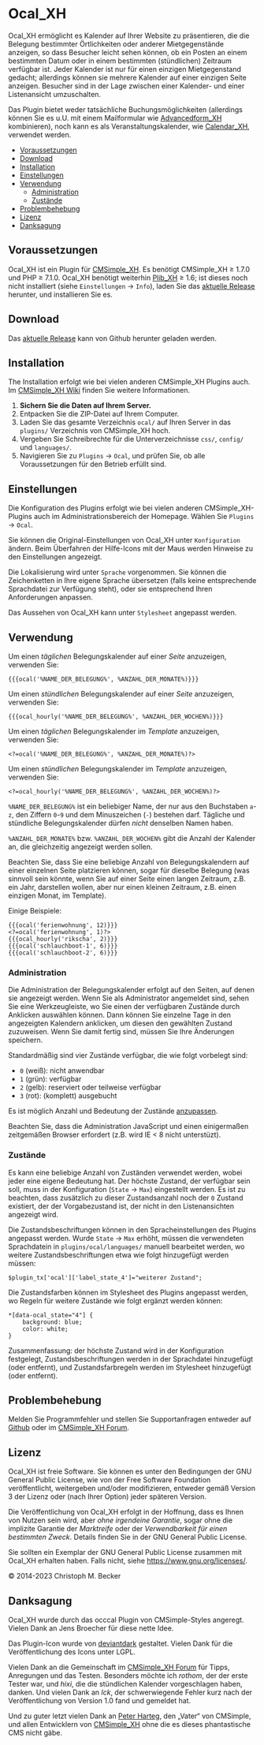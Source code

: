 # Ocal_XH

Ocal_XH ermöglicht es Kalender auf Ihrer Website zu präsentieren, die die
Belegung bestimmter Örtlichkeiten oder anderer Mietgegenstände anzeigen, so dass
Besucher leicht sehen können, ob ein Posten an einem bestimmten Datum oder in
einem bestimmten (stündlichen) Zeitraum verfügbar ist. Jeder Kalender ist nur
für einen einzigen Mietgegenstand gedacht; allerdings können sie mehrere
Kalender auf einer einzigen Seite anzeigen. Besucher sind in der Lage zwischen
einer Kalender- und einer Listenansicht umzuschalten.

Das Plugin bietet weder tatsächliche Buchungsmöglichkeiten
(allerdings können Sie es u.U. mit einem Mailformular wie
[Advancedform_XH](https://github.com/cmb69/advancedform_xh) kombinieren),
noch kann es als Veranstaltungskalender, wie
[Calendar_XH](https://github.com/cmb69/calendar_xh), verwendet werden.

- [Voraussetzungen](#voraussetzungen)
- [Download](#download)
- [Installation](#installation)
- [Einstellungen](#einstellungen)
- [Verwendung](#verwendung)
  - [Administration](#administration)
  - [Zustände](#zustände)
- [Problembehebung](#problembehebung)
- [Lizenz](#lizenz)
- [Danksagung](#danksagung)

## Voraussetzungen

Ocal_XH ist ein Plugin für [CMSimple_XH](https://cmsimple-xh.org/de/).
Es benötigt CMSimple_XH ≥ 1.7.0 und PHP ≥ 7.1.0.
Ocal_XH benötigt weiterhin [Plib_XH](https://github.com/cmb69/plib_xh) ≥ 1.6;
ist dieses noch nicht installiert (siehe `Einstellungen` → `Info`),
laden Sie das [aktuelle Release](https://github.com/cmb69/plib_xh/releases/latest)
herunter, und installieren Sie es.

## Download

Das [aktuelle Release](https://github.com/cmb69/ocal_xh/releases/latest)
kann von Github herunter geladen werden.

## Installation

The Installation erfolgt wie bei vielen anderen CMSimple_XH Plugins auch. Im
[CMSimple_XH Wiki](https://wiki.cmsimple-xh.org/de/?fuer-anwender/arbeiten-mit-dem-cms/plugins)
finden Sie weitere Informationen.

1. **Sichern Sie die Daten auf Ihrem Server.**
1. Entpacken Sie die ZIP-Datei auf Ihrem Computer.
1. Laden Sie das gesamte Verzeichnis `ocal/` auf Ihren Server in das `plugins/`
   Verzeichnis von CMSimple_XH hoch.
1. Vergeben Sie Schreibrechte für die Unterverzeichnisse `css/`, `config/`
   und `languages/`.
1. Navigieren Sie zu `Plugins` → `Ocal`, und
   prüfen Sie, ob alle Voraussetzungen für den Betrieb erfüllt sind.

## Einstellungen

Die Konfiguration des Plugins erfolgt wie bei vielen anderen
CMSimple_XH-Plugins auch im Administrationsbereich der Homepage.
Wählen Sie `Plugins` → `Ocal`.

Sie können die Original-Einstellungen von Ocal_XH unter `Konfiguration`
ändern. Beim Überfahren der Hilfe-Icons mit der Maus werden Hinweise zu den
Einstellungen angezeigt.

Die Lokalisierung wird unter `Sprache` vorgenommen. Sie können die
Zeichenketten in Ihre eigene Sprache übersetzen (falls keine entsprechende
Sprachdatei zur Verfügung steht), oder sie entsprechend Ihren Anforderungen
anpassen.

Das Aussehen von Ocal_XH kann unter `Stylesheet` angepasst werden.

## Verwendung

Um einen *täglichen* Belegungskalender auf einer *Seite* anzuzeigen, verwenden Sie:

    {{{ocal('%NAME_DER_BELEGUNG%', %ANZAHL_DER_MONATE%)}}}

Um einen *stündlichen* Belegungskalender auf einer *Seite* anzuzeigen, verwenden Sie:

    {{{ocal_hourly('%NAME_DER_BELEGUNG%', %ANZAHL_DER_WOCHEN%)}}}

Um einen *täglichen* Belegungskalender im *Template* anzuzeigen, verwenden Sie:

    <?=ocal('%NAME_DER_BELEGUNG%', %ANZAHL_DER_MONATE%)?>

Um einen *stündlichen* Belegungskalender im *Template* anzuzeigen, verwenden Sie:

    <?=ocal_hourly('%NAME_DER_BELEGUNG%', %ANZAHL_DER_WOCHEN%)?>

`%NAME_DER_BELEGUNG%` ist ein beliebiger Name, der nur aus den Buchstaben `a`-`z`,
den Ziffern `0`-`9` und dem Minuszeichen (`-`) bestehen darf.
Tägliche und stündliche Belegungskalender dürfen *nicht* denselben Namen haben.

`%ANZAHL_DER_MONATE%` bzw. `%ANZAHL_DER_WOCHEN%` gibt die Anzahl der Kalender an,
die gleichzeitig angezeigt werden sollen.

Beachten Sie, dass Sie eine beliebige Anzahl von Belegungskalendern auf einer
einzelnen Seite platzieren können, sogar für dieselbe Belegung (was sinnvoll
sein könnte, wenn Sie auf einer Seite einen langen Zeitraum, z.B. ein Jahr,
darstellen wollen, aber nur einen kleinen Zeitraum, z.B. einen einzigen Monat,
im Template).

Einige Beispiele:

    {{{ocal('ferienwohnung', 12)}}}
    <?=ocal('ferienwohnung', 1)?>
    {{{ocal_hourly('rikscha', 2)}}}
    {{{ocal('schlauchboot-1', 6)}}}
    {{{ocal('schlauchboot-2', 6)}}}

### Administration

Die Administration der Belegungskalender erfolgt auf den Seiten, auf denen
sie angezeigt werden. Wenn Sie als Administrator angemeldet sind, sehen Sie eine
Werkzeugleiste, wo Sie einen der verfügbaren Zustände durch Anklicken auswählen
können. Dann können Sie einzelne Tage in den angezeigten Kalendern anklicken, um
diesen den gewählten Zustand zuzuweisen. Wenn Sie damit fertig sind, müssen Sie
Ihre Änderungen speichern.

Standardmäßig sind vier Zustände verfügbar, die wie folgt vorbelegt sind:

- `0` (weiß): nicht anwendbar
- `1` (grün): verfügbar
- `2` (gelb): reserviert oder teilweise verfügbar
- `3` (rot): (komplett) ausgebucht

Es ist möglich Anzahl und Bedeutung der Zustände [anzupassen](#zustände).

Beachten Sie, dass die Administration JavaScript und einen einigermaßen
zeitgemäßen Browser erfordert (z.B. wird IE < 8 nicht unterstüzt).

### Zustände

Es kann eine beliebige Anzahl von Zuständen verwendet werden, wobei jeder
eine eigene Bedeutung hat. Der höchste Zustand, der verfügbar sein soll,
muss in der Konfiguration (`State` → `Max`) eingestellt werden. Es ist zu
beachten, dass zusätzlich zu dieser Zustandsanzahl noch der `0` Zustand
existiert, der der Vorgabezustand ist, der nicht in den Listenansichten
angezeigt wird.

Die Zustandsbeschriftungen können in den Spracheinstellungen des Plugins
angepasst werden. Wurde `State` → `Max` erhöht, müssen die verwendeten
Sprachdatein in `plugins/ocal/languages/` manuell bearbeitet werden,
wo weitere Zustandsbeschriftungen etwa wie folgt hinzugefügt werden müssen:

    $plugin_tx['ocal']['label_state_4']="weiterer Zustand";

Die Zustandsfarben können im Stylesheet des Plugins angepasst werden, wo
Regeln für weitere Zustände wie folgt ergänzt werden können:

    *[data-ocal_state="4"] {
        background: blue;
        color: white;
    }

Zusammenfassung: der höchste Zustand wird in der Konfiguration festgelegt,
Zustandsbeschriftungen werden in der Sprachdatei hinzugefügt (oder
entfernt), und Zustandsfarbregeln werden im Stylesheet hinzugefügt (oder
entfernt).

## Problembehebung

Melden Sie Programmfehler und stellen Sie Supportanfragen entweder auf
[Github](https://github.com/cmb69/ocal_xh/issues)
oder im [CMSimple_XH Forum](https://cmsimpleforum.com/).

## Lizenz

Ocal_XH ist freie Software. Sie können es unter den Bedingungen
der GNU General Public License, wie von der Free Software Foundation
veröffentlicht, weitergeben und/oder modifizieren, entweder gemäß
Version 3 der Lizenz oder (nach Ihrer Option) jeder späteren Version.

Die Veröffentlichung von Ocal_XH erfolgt in der Hoffnung, dass es
Ihnen von Nutzen sein wird, aber *ohne irgendeine Garantie*, sogar ohne
die implizite Garantie der *Marktreife* oder der *Verwendbarkeit für einen
bestimmten Zweck*. Details finden Sie in der GNU General Public License.

Sie sollten ein Exemplar der GNU General Public License zusammen mit
Ocal_XH erhalten haben. Falls nicht, siehe <https://www.gnu.org/licenses/>.

© 2014-2023 Christoph M. Becker

## Danksagung

Ocal_XH wurde durch das occcal Plugin von CMSimple-Styles angeregt.
Vielen Dank an Jens Broecher für diese nette Idee.

Das Plugin-Icon wurde von [deviantdark](https://www.deviantart.com/deviantdark) gestaltet.
Vielen Dank für die Veröffentlichung des Icons unter LGPL.

Vielen Dank an die Gemeinschaft im [CMSimple_XH Forum](https://www.cmsimpleforum.com/)
für Tipps, Anregungen und das Testen.
Besonders möchte ich *rothom*, der der erste Tester war, und *hixi*,
die die stündlichen Kalender vorgeschlagen haben, danken.
Und vielen Dank an *lck*, der schwerwiegende Fehler kurz nach der Veröffentlichung
von Version 1.0 fand und gemeldet hat.

Und zu guter letzt vielen Dank an [Peter Harteg](http://www.harteg.dk/),
den „Vater“ von CMSimple, und allen Entwicklern von
[CMSimple_XH](https://www.cmsimple-xh.org/de/) ohne die es dieses
phantastische CMS nicht gäbe.
